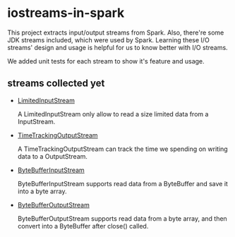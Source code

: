 # iostreams-in-spark

This project extracts input/output streams from Spark. 
Also, there're some JDK streams included, which were used by Spark.
Learning these I/O streams' design and usage is helpful for us to know better with I/O streams.

We added unit tests for each stream to show it's feature and usage.

## streams collected yet

* [LimitedInputStream](src/main/java/io/github/iostreamsinspark/in/LimitedInputStream.java)
    
    A LimitedInputStream only allow to read a size limited data from a InputStream.

* [TimeTrackingOutputStream](src/main/java/io/github/iostreamsinspark/out/TimeTrackingOutputStream.java)

    A TimeTrackingOutputStream can track the time we spending on writing data to a OutputStream.

* [ByteBufferInputStream](src/main/scala/io/github/iostreamsinspark/in/ByteBufferInputStream.scala)

    ByteBufferInputStream supports read data from a ByteBuffer and save it into a byte array.
    
* [ByteBufferOutputStream](src/main/scala/io/github/iostreamsinspark/out/ByteBufferOutputStream.scala)

    ByteBufferOutputStream supports read data from a byte array, and then convert into
    a ByteBuffer after close() called.
    
    
